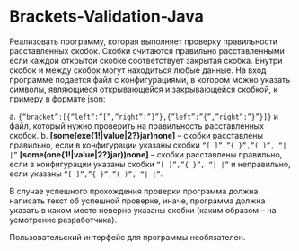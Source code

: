 # Brackets-Validation-Java

Реализовать программу, которая выполняет проверку правильности
расставленных скобок. Скобки считаются правильно расставленными
если каждой открытой скобке соответствует закрытая скобка. Внутри
скобок и между скобок могут находиться любые данные. На вход
программе подается файл с конфигурациями, в котором можно указать
символы, являющиеся открывающейся и закрывающейся скобкой, к
примеру в формате json:

a. ```{“bracket”:[{“left”:”[”,”right”:”]”},{”left”:”{”,”right”:”}”}]}```
и файл, который нужно проверить на правильность расставленных
скобок.
b. __[some(exe{1!|value|2?}jar)none]__ – скобки расставлены правильно,
если в конфигурации указаны скобки ```“[ ]”,”{ }”,”( )”, “| |”```
__[some(one{1!|value|2?}jar))none]__ – скобки расставлены правильно,
если в конфигурации указаны скобки ```“[ ]”,”{ }”, “| |”``` и
неправильно, если указаны ```“[ ]”,”{ }”,”( )”, “| |”```.

В случае успешного прохождения проверки программа должна
написать текст об успешной проверке, иначе, программа должна
указать в каком месте неверно указаны скобки (каким образом – на
усмотрение разработчика).

Пользовательский интерфейс для программы необязателен.
